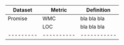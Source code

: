| Dataset | Metric|Definition|
|---------|----------|-----------|
| Promise | WMC | bla bla bla|
|         | LOC | bla bla bla|
|---------|----------|-----------|
